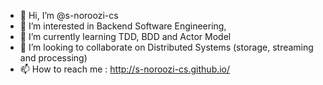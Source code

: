 - 👋 Hi, I’m @s-noroozi-cs
- 👀 I’m interested in Backend Software Engineering, 
- 🌱 I’m currently learning TDD, BDD and Actor Model
- 💞️ I’m looking to collaborate on Distributed Systems (storage, streaming and processing)
- 📫 How to reach me : http://s-noroozi-cs.github.io/

<!---
s-noroozi-cs/s-noroozi-cs is a ✨ special ✨ repository because its `README.md` (this file) appears on your GitHub profile.
You can click the Preview link to take a look at your changes.
--->
